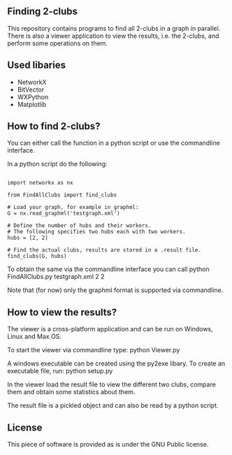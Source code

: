 Finding 2-clubs
---------------

This repository contains programs to find all 2-clubs in a graph in parallel.
There is also a viewer application to view the results, i.e. the 2-clubs, and 
perform some operations on them.

Used libaries
-------------
- NetworkX 
- BitVector
- WXPython
- Matplotlib

How to find 2-clubs? 
--------------------
You can either call the function in a python script or use the commandline interface.

In a python script do the following:

<pre><code>
import networkx as nx

from FindAllClubs import find_clubs

# Load your graph, for example in graphml:
G = nx.read_graphml('testgraph.xml')

# Define the number of hubs and their workers.
# The following specifies two hubs each with two workers.
hubs = [2, 2]

# Find the actual clubs, results are stored in a .result file.
find_clubs(G, hubs)
</code></pre>

To obtain the same via the commandline interface you can call
    python FindAllClubs.py testgraph.xml 2 2

Note that (for now) only the graphml format is supported via commandline.

How to view the results?
------------------------
The viewer is a cross-platform application and can be run on Windows, Linux and Max OS.

To start the viewer via commandline type:
    python Viewer.py

A windows executable can be created using the py2exe libary. To create an executable file, run:
    python setup.py

In the viewer load the result file to view the different two clubs, compare them and obtain some statistics about them.

The result file is a pickled object and can also be read by a python script.

License
-------
This piece of software is provided as is under the GNU Public license.
